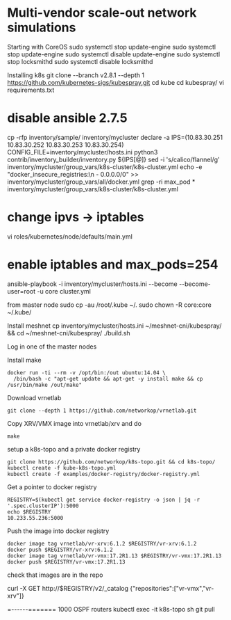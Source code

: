 # Multi-vendor scale-out network simulations

Starting with CoreOS
sudo systemctl stop update-engine
sudo systemctl stop update-engine
sudo systemctl disable update-engine
sudo systemctl stop  locksmithd
sudo systemctl disable  locksmithd


Installing k8s
git clone --branch v2.8.1 --depth 1  https://github.com/kubernetes-sigs/kubespray.git
cd kube
cd kubespray/
vi requirements.txt 
# disable ansible 2.7.5
cp -rfp inventory/sample/ inventory/mycluster
declare -a IPS=(10.83.30.251 10.83.30.252 10.83.30.253 10.83.30.254)
CONFIG_FILE=inventory/mycluster/hosts.ini python3 contrib/inventory_builder/inventory.py ${IPS[@]}
sed -i 's/calico/flannel/g' inventory/mycluster/group_vars/k8s-cluster/k8s-cluster.yml
echo -e "docker_insecure_registries:\n   - 0.0.0.0/0" >> inventory/mycluster/group_vars/all/docker.yml
grep -ri max_pod *
inventory/mycluster/group_vars/k8s-cluster/k8s-cluster.yml
# change ipvs -> iptables
vi roles/kubernetes/node/defaults/main.yml 
# enable iptables and max_pods=254
ansible-playbook -i inventory/mycluster/hosts.ini --become --become-user=root -u core cluster.yml

from master node
sudo cp -au /root/.kube ~/.
sudo chown -R core:core ~/.kube/


Install meshnet
cp inventory/mycluster/hosts.ini ~/meshnet-cni/kubespray/ && cd ~/meshnet-cni/kubespray/
./build.sh

Log in one of the master nodes

Install make

```
docker run -ti --rm -v /opt/bin:/out ubuntu:14.04 \
  /bin/bash -c "apt-get update && apt-get -y install make && cp /usr/bin/make /out/make"
```

Download vrnetlab

```
git clone --depth 1 https://github.com/networkop/vrnetlab.git
```

Copy XRV/VMX image into vrnetlab/xrv and do 

```
make
```

setup a k8s-topo and a private docker registry


```
git clone https://github.com/networkop/k8s-topo.git && cd k8s-topo/
kubectl create -f kube-k8s-topo.yml
kubectl create -f examples/docker-registry/docker-registry.yml
```

Get a pointer to docker registry

```
REGISTRY=$(kubectl get service docker-registry -o json | jq -r '.spec.clusterIP'):5000
echo $REGISTRY
10.233.55.236:5000
```

Push the image into docker registry

```
docker image tag vrnetlab/vr-xrv:6.1.2 $REGISTRY/vr-xrv:6.1.2
docker push $REGISTRY/vr-xrv:6.1.2
docker image tag vrnetlab/vr-vmx:17.2R1.13 $REGISTRY/vr-vmx:17.2R1.13
docker push $REGISTRY/vr-vmx:17.2R1.13
```

check that images are in the repo

curl -X GET http://$REGISTRY/v2/_catalog
{"repositories":["vr-vmx","vr-xrv"]}



















=------=======
1000 OSPF routers
kubectl exec -it k8s-topo sh
git pull

